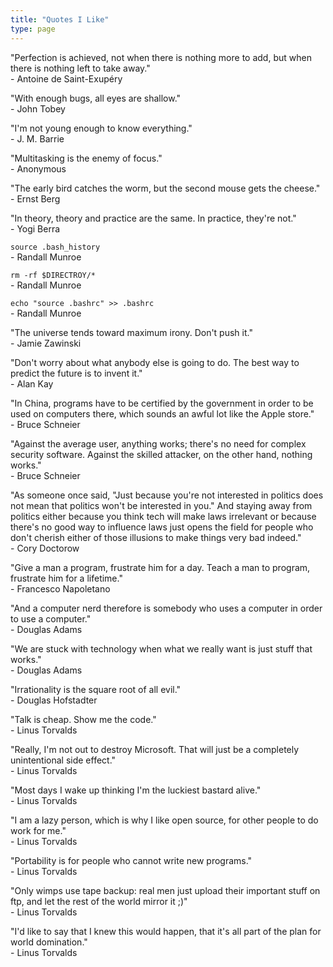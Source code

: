 ```yaml
---
title: "Quotes I Like"
type: page
---
```



"Perfection is achieved, not when there is nothing more to add, but when there is nothing left to take away."  
\- Antoine de Saint-Exupéry

"With enough bugs, all eyes are shallow."  
\- John Tobey

"I'm not young enough to know everything."  
\- J. M. Barrie

"Multitasking is the enemy of focus."  
\- Anonymous

"The early bird catches the worm, but the second mouse gets the cheese."  
\- Ernst Berg

"In theory, theory and practice are the same. In practice, they're not."  
\- Yogi Berra

`source .bash_history`  
\- Randall Munroe

`rm -rf $DIRECTROY/*`  
\- Randall Munroe

`echo "source .bashrc" >> .bashrc`  
\- Randall Munroe

"The universe tends toward maximum irony. Don't push it."  
\- Jamie Zawinski

"Don't worry about what anybody else is going to do. The best way to predict the future is to invent it."  
\- Alan Kay

"In China, programs have to be certified by the government in order to be used on computers there, which sounds an awful lot like the Apple store."  
\- Bruce Schneier

"Against the average user, anything works; there's no need for complex security software. Against the skilled attacker, on the other hand, nothing works."  
\- Bruce Schneier

"As someone once said, "Just because you're not interested in politics does not mean that politics won't be interested in you." And staying away from politics either because you think tech will make laws irrelevant or because there's no good way to influence laws just opens the field for people who don't cherish either of those illusions to make things very bad indeed."  
\- Cory Doctorow

"Give a man a program, frustrate him for a day. Teach a man to program, frustrate him for a lifetime."  
\- Francesco Napoletano

"And a computer nerd therefore is somebody who uses a computer in order to use a computer."  
\- Douglas Adams

"We are stuck with technology when what we really want is just stuff that works."  
\- Douglas Adams

"Irrationality is the square root of all evil."  
\- Douglas Hofstadter

"Talk is cheap. Show me the code."  
\- Linus Torvalds

"Really, I'm not out to destroy Microsoft. That will just be a completely unintentional side effect."  
\- Linus Torvalds

"Most days I wake up thinking I'm the luckiest bastard alive."  
\- Linus Torvalds

"I am a lazy person, which is why I like open source, for other people to do work for me."  
\- Linus Torvalds

"Portability is for people who cannot write new programs."  
\- Linus Torvalds

"Only wimps use tape backup: real men just upload their important stuff on ftp, and let the rest of the world mirror it ;)"  
\- Linus Torvalds

"I'd like to say that I knew this would happen, that it's all part of the plan for world domination."  
\- Linus Torvalds
